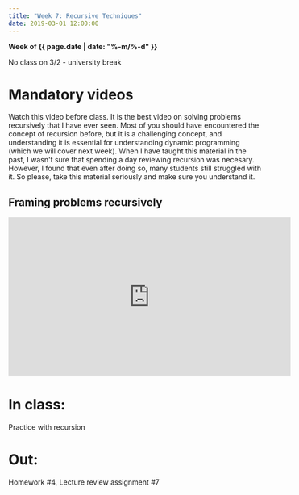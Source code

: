 ```yaml
---
title: "Week 7: Recursive Techniques"
date: 2019-03-01 12:00:00
---
```


**Week of {{ page.date | date: "%-m/%-d" }}**

No class on 3/2 - university break

# Mandatory videos

Watch this video before class. It is the best video on solving problems recursively that I have ever seen. Most of you should have encountered the concept of recursion before, but it is a challenging concept, and understanding it is essential for understanding dynamic programming (which we will cover next week). When I have taught this material in the past, I wasn't sure that spending a day reviewing recursion was necesary. However, I found that even after doing so, many students still struggled with it. So please, take this material seriously and make sure you understand it.

## Framing problems recursively
<iframe width="560" height="315" src="https://www.youtube-nocookie.com/embed/ngCos392W4w" frameborder="0" allow="accelerometer; autoplay; clipboard-write; encrypted-media; gyroscope; picture-in-picture" allowfullscreen></iframe>


# In class: 

Practice with recursion

# Out: 

Homework #4, Lecture review assignment #7 
